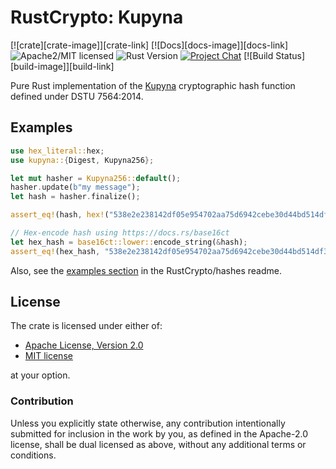 # RustCrypto: Kupyna

[![crate][crate-image]][crate-link]
[![Docs][docs-image]][docs-link]
![Apache2/MIT licensed][license-image]
![Rust Version][rustc-image]
[![Project Chat][chat-image]][chat-link]
[![Build Status][build-image]][build-link]

Pure Rust implementation of the [Kupyna] cryptographic hash function defined under DSTU 7564:2014.

## Examples

```rust
use hex_literal::hex;
use kupyna::{Digest, Kupyna256};

let mut hasher = Kupyna256::default();
hasher.update(b"my message");
let hash = hasher.finalize();

assert_eq!(hash, hex!("538e2e238142df05e954702aa75d6942cebe30d44bd514df365d13bdcb6b1458"));

// Hex-encode hash using https://docs.rs/base16ct
let hex_hash = base16ct::lower::encode_string(&hash);
assert_eq!(hex_hash, "538e2e238142df05e954702aa75d6942cebe30d44bd514df365d13bdcb6b1458");
```

Also, see the [examples section] in the RustCrypto/hashes readme.

## License

The crate is licensed under either of:

* [Apache License, Version 2.0](http://www.apache.org/licenses/LICENSE-2.0)
* [MIT license](http://opensource.org/licenses/MIT)

at your option.

### Contribution

Unless you explicitly state otherwise, any contribution intentionally submitted
for inclusion in the work by you, as defined in the Apache-2.0 license, shall be
dual licensed as above, without any additional terms or conditions.

[//]: # (badges)

[license-image]: https://img.shields.io/badge/license-Apache2.0/MIT-blue.svg
[rustc-image]: https://img.shields.io/badge/rustc-1.71+-blue.svg
[chat-image]: https://img.shields.io/badge/zulip-join_chat-blue.svg
[chat-link]: https://rustcrypto.zulipchat.com/#narrow/stream/260041-hashes

[//]: # (general links)

[Kupyna]: https://eprint.iacr.org/2015/885.pdf
[examples section]: https://github.com/RustCrypto/hashes#Examples

